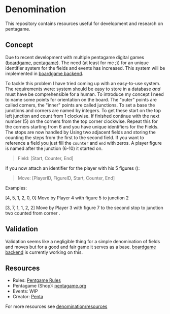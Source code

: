# Denomination

This repository contains resources useful for development and research on pentagame.

## Concept

Due to recent development with multiple pentagame digital games ([boardgame](https://github.com/Penta-Game/boardgame), [pentagame](https://github.com/NikkyAI/pentagame)). The need (at least for me ;)) for an unique identifier system for the fields and events has increased. This system will be implemented in [boardgame backend](https://github.com/Penta-Game/boardgame-backend).

To tackle this problem I have tried coming up with an easy-to-use system. The requirements were: system should be easy to store in a database *and* must have be comprehensible for a human. To introduce my concept I need to name some points for orientation on the board. The "outer" points are called corners, the "inner" points are called junctions. To set a base the junctions and corners are named by integers. To get these start on the top left junction and count from 1 clockwise. If finished continue with the next number (5) on the corners from the top corner clockwise. Repeat this for the corners starting from 6 and you have unique identifiers for the Fields. The stops are now handled by Using two adjacent fields and storing the counting the steps from the first to the second field. If you want to reference a field you just fill the `counter` and `end` with zeros. A player figure is named after the junction (6-10) it started on.

> Field: \[Start, Counter, End\]

If you now attach an identifier for the player with his 5 figures ():

> Move: \[PlayerID, FigureID, Start, Counter, End\]

Examples:

[4, 5, 1, 2, 0, 0] Move by Player 4 with figure 5 to junction 2

[3, 7, 1, 1, 2, 2] Move by Player 3 with figure 7 to the second stop to junction two counted from corner .

## Validation

Validation seems like a negligible thing for a simple denomination of fields and moves but for a good and fair game it serves as a base. [boardgame backend](https://github.com/Penta-Game/boardgame-backend) is currently working on this.

## Resources

- Rules: [Pentgame Rules](https://github.com/Penta-Game/Pentagame-Rulesheets)
- Pentagame (Shop): [pentagame.org](https://pentagame.org)
- Events: WIP
- Creator: [Penta](https://github.com/penta-jan)

For more resources see [denomination/resources](https://github.com/Penta-Game/denomination/blob/master/resources/README.md)

